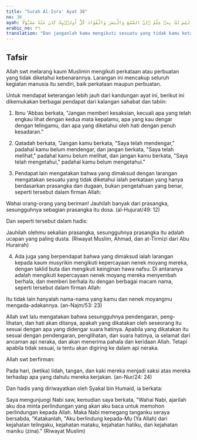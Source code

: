 ```yaml
---
title: "Surah Al-Isra' Ayat 36"
no: 36
ayah: وَلَا تَقْفُ مَا لَيْسَ لَكَ بِهٖ عِلْمٌ ۗاِنَّ السَّمْعَ وَالْبَصَرَ وَالْفُؤَادَ كُلُّ اُولٰۤىِٕكَ كَانَ عَنْهُ مَسْـُٔوْلًا 
arabic_no: ٣٦
translation: "Dan janganlah kamu mengikuti sesuatu yang tidak kamu ketahui. Karena pendengaran, penglihatan dan hati nurani, semua itu akan diminta pertanggungjawabannya."
---
```


## Tafsir

Allah swt melarang kaum Muslimin mengikuti perkataan atau perbuatan yang tidak diketahui kebenarannya. Larangan ini mencakup seluruh kegiatan manusia itu sendiri, baik perkataan maupun perbuatan.

Untuk mendapat keterangan lebih jauh dari kandungan ayat ini, berikut ini dikemukakan berbagai pendapat dari kalangan sahabat dan tabiin:

1. Ibnu 'Abbas berkata, "Jangan memberi kesaksian, kecuali apa yang telah engkau lihat dengan kedua mata kepalamu, apa yang kau dengar dengan telingamu, dan apa yang diketahui oleh hati dengan penuh kesadaran."

2. Qatadah berkata, "Jangan kamu berkata, "Saya telah mendengar," padahal kamu belum mendengar, dan jangan berkata, "Saya telah melihat," padahal kamu belum melihat, dan jangan kamu berkata, "Saya telah mengetahui," padahal kamu belum mengetahui."

3. Pendapat lain mengatakan bahwa yang dimaksud dengan larangan mengatakan sesuatu yang tidak diketahui ialah perkataan yang hanya berdasarkan prasangka dan dugaan, bukan pengetahuan yang benar, seperti tersebut dalam firman Allah:

Wahai orang-orang yang beriman! Jauhilah banyak dari prasangka, sesungguhnya sebagian prasangka itu dosa. (al-Hujurat/49: 12)

Dan seperti tersebut dalam hadis:

Jauhilah olehmu sekalian prasangka, sesungguhnya prasangka itu adalah ucapan yang paling dusta. (Riwayat Muslim, Ahmad, dan at-Tirmizi dari Abu Hurairah)

4. Ada juga yang berpendapat bahwa yang dimaksud ialah larangan kepada kaum musyrikin mengikuti kepercayaan nenek moyang mereka, dengan taklid buta dan mengikuti keinginan hawa nafsu. Di antaranya adalah mengikuti kepercayaan nenek moyang mereka menyembah berhala, dan memberi berhala itu dengan berbagai macam nama, seperti tersebut dalam firman Allah:

Itu tidak lain hanyalah nama-nama yang kamu dan nenek moyangmu mengada-adakannya. (an-Najm/53: 23)

Allah swt lalu mengatakan bahwa sesungguhnya pendengaran, peng-lihatan, dan hati akan ditanya, apakah yang dikatakan oleh seseorang itu sesuai dengan apa yang didengar suara hatinya. Apabila yang dikatakan itu sesuai dengan pendengaran, penglihatan, dan suara hatinya, ia selamat dari ancaman api neraka, dan akan menerima pahala dan keridaan Allah. Tetapi apabila tidak sesuai, ia tentu akan digiring ke dalam api neraka.

Allah swt berfirman:

Pada hari, (ketika) lidah, tangan, dan kaki mereka menjadi saksi atas mereka terhadap apa yang dahulu mereka kerjakan. (an-Nur/24: 24)

Dan hadis yang diriwayatkan oleh Syakal bin Humaid, ia berkata:

Saya mengunjungi Nabi saw, kemudian saya berkata, "Wahai Nabi, ajarilah aku doa minta perlindungan yang akan aku baca untuk memohon perlindungan kepada Allah. Maka Nabi memegang tanganku seraya bersabda, "Katakanlah, "Aku berlindung kepada-Mu (Ya Allah) dari kejahatan telingaku, kejahatan mataku, kejahatan hatiku, dan kejahatan maniku (zina)." (Riwayat Muslim)